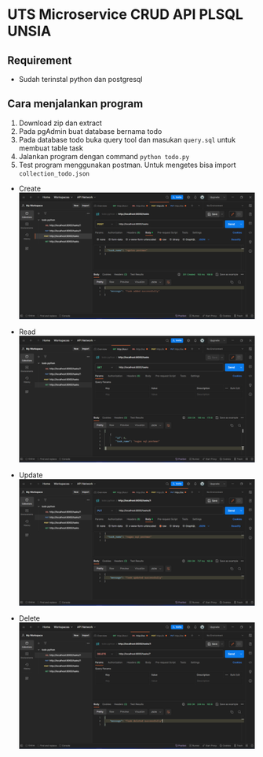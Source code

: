 # UTS Microservice CRUD API PLSQL UNSIA

## Requirement

-   Sudah terinstal python dan postgresql

## Cara menjalankan program

1. Download zip dan extract
2. Pada pgAdmin buat database bernama todo
3. Pada database todo buka query tool dan masukan `query.sql` untuk membuat table task
4. Jalankan program dengan command `python todo.py`
5. Test program menggunakan postman. Untuk mengetes bisa import `collection_todo.json`

-   Create
    ![create](create.png)

-   Read
    ![read](read.png)

-   Update
    ![update](update.png)

-   Delete
    ![delete](delete.png)
